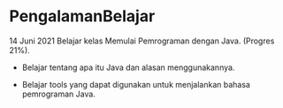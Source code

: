 # PengalamanBelajar

14 Juni 2021
Belajar kelas Memulai Pemrograman dengan Java. (Progres 21%).

* Belajar tentang apa itu Java dan alasan menggunakannya.

* Belajar tools yang dapat digunakan untuk menjalankan bahasa pemrograman Java.

